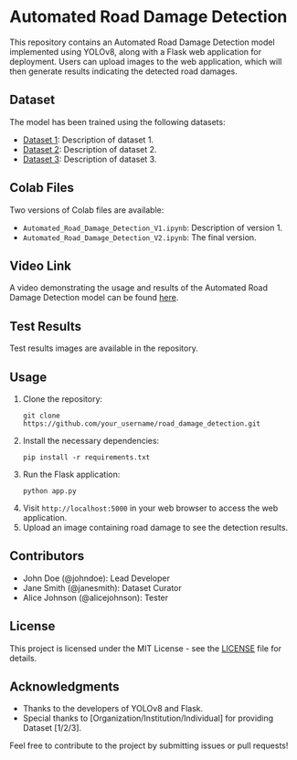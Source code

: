 # Automated Road Damage Detection

This repository contains an Automated Road Damage Detection model implemented using YOLOv8, along with a Flask web application for deployment. Users can upload images to the web application, which will then generate results indicating the detected road damages.

## Dataset
The model has been trained using the following datasets:
- [Dataset 1](link_to_dataset_1): Description of dataset 1.
- [Dataset 2](link_to_dataset_2): Description of dataset 2.
- [Dataset 3](link_to_dataset_3): Description of dataset 3.

## Colab Files
Two versions of Colab files are available:
- `Automated_Road_Damage_Detection_V1.ipynb`: Description of version 1.
- `Automated_Road_Damage_Detection_V2.ipynb`: The final version.

## Video Link
A video demonstrating the usage and results of the Automated Road Damage Detection model can be found [here](link_to_video).

## Test Results
Test results images are available in the repository.

## Usage
1. Clone the repository:
   ```
   git clone https://github.com/your_username/road_damage_detection.git
   ```
2. Install the necessary dependencies:
   ```
   pip install -r requirements.txt
   ```
3. Run the Flask application:
   ```
   python app.py
   ```
4. Visit `http://localhost:5000` in your web browser to access the web application.
5. Upload an image containing road damage to see the detection results.

## Contributors
- John Doe (@johndoe): Lead Developer
- Jane Smith (@janesmith): Dataset Curator
- Alice Johnson (@alicejohnson): Tester

## License
This project is licensed under the MIT License - see the [LICENSE](LICENSE) file for details.

## Acknowledgments
- Thanks to the developers of YOLOv8 and Flask.
- Special thanks to [Organization/Institution/Individual] for providing Dataset [1/2/3].

Feel free to contribute to the project by submitting issues or pull requests!
